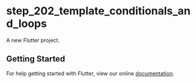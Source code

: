 # step_202_template_conditionals_and_loops

A new Flutter project.

## Getting Started

For help getting started with Flutter, view our online
[documentation](https://flutter.io/).

